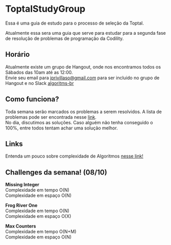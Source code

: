 # ToptalStudyGroup
Essa é uma guia de estudo para o processo de seleção da Toptal.

Atualmente essa sera uma guia que serve para estudar para a segunda fase de resolução
de problemas de programação da Codility.

## Horário
Atualmente existe um grupo de Hangout, onde nos encontramos todos os Sábados das 10am
até as 12:00.  
Envie seu email para jprivillaso@gmail.com para ser incluido no grupo de Hangout e no Slack 
[algoritms-br](algorithms-br.slack.com)

## Como funciona?
Toda semana serão marcados os problemas a serem resolvidos. A lista de problemas pode ser encontrada
nesse [link](https://codility.com/programmers/lessons/).  
No dia, discutimos as soluções. Caso alguém não tenha conseguido o 100%, entre todos tentam achar uma solução melhor.

## Links
Entenda um pouco sobre complexidade de Algoritmos [nesse link!](http://bigocheatsheet.com/)

## Challenges da semana! (08/10)

**Missing Integer**  
  Complexidade em tempo O(N)  
  Complexidade em espaço O(N) 

**Frog River One**  
  Complexidade em tempo O(N)  
  Complexidade em espaço O(X)  

**Max Counters**  
  Complexidade em tempo O(N+M)  
  Complexidade em espaço O(N)